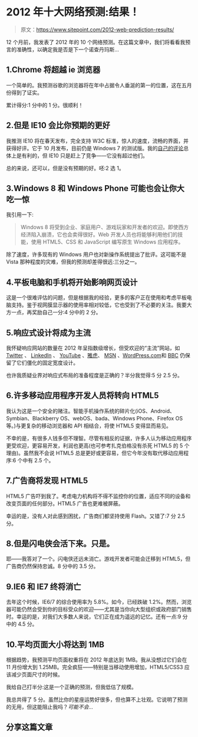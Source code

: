 # 2012 年十大网络预测:结果！

> 原文：<https://www.sitepoint.com/2012-web-prediction-results/>

12 个月前，我发表了 2012 年的 10 个网络预测。在这篇文章中，我们将看看我预言的准确性，以确定我是否是下一个诺查丹玛斯…

## 1.Chrome 将超越 ie 浏览器

一个简单的。我预测谷歌的浏览器将在年中占据令人垂涎的第一的位置，这在五月份得到了证实。

累计得分:1 分中的 1 分。很顺利！

## 2.但是 IE10 会比你预期的更好

我推测 IE10 将在春天发布，完全支持 W3C 标准，惊人的速度，流畅的界面，并获得好评。它于 10 月发布，目前仍是 Windows 7 的测试版。我的[自己的评论](https://www.sitepoint.com/internet-explorer-10-review-ie10/)总体上是有利的，但 IE10 只是赶上了竞争——它没有超过他们。

总的来说，还可以，但是没有预期的好。呸:2 选 1。

## 3.Windows 8 和 Windows Phone 可能也会让你大吃一惊

我引用一下:

> Windows 8 将受到企业、家庭用户、游戏玩家和开发者的欢迎。即使西方经济陷入崩溃，它也会卖得很好。Web 开发人员也将能够利用他们的技能，使用 HTML5、CSS 和 JavaScript 编写原生 Windows 应用程序。

除了速度，许多现有的 Windows 用户也对新操作系统提出了批评。这可能不是 Vista 那种程度的灾难，但我的预测却差得很远:三分之一。

## 4.平板电脑和手机将开始影响网页设计

这是一个很难评估的问题，但是根据我的经验，更多的客户正在使用和考虑平板电脑支持。鉴于视网膜显示器的使用率相对较低，它也受到了不必要的关注。我要大方一点，再奖励自己一分:4 分中的 2 分。

## 5.响应式设计将成为主流

我怀疑响应网站的数量在 2012 年呈指数级增长，但受欢迎的“主流”网站，如 [Twitter](https://twitter.com/) 、 [LinkedIn](http://www.linkedin.com/) 、 [YouTube](http://www.youtube.com/) 、[雅虎](http://www.yahoo.com/)、 [MSN](http://www.msn.com/) 、[WordPress.com](http://wordpress.com/)和 [BBC](http://www.bbc.co.uk/) 仍保留了它们僵化的固定宽度设计。

也许我质疑业界对响应式布局的准备程度是正确的？半分我觉得:5 分 2.5 分。

## 6.许多移动应用程序开发人员将转向 HTML5

我认为这是一个安全的赌注。智能手机操作系统的碎片化(iOS、Android、Symbian、Blackberry OS、webOS、bada、Windows Phone、Firefox OS 等。)与更复杂的移动浏览器和 API 相结合，将使 HTML5 变得显而易见。

不幸的是，有很多人钱多但不理智。尽管有相反的证据，许多人认为移动应用程序更受欢迎，更容易开发，利润也更高(也可参考扎克伯格没有杀死 HTML5 的 5 个理由)。虽然我不会说 HTML5 总是更好或更容易，但它今年没有取代移动应用程序:6 个中有 2.5 个。

## 7.广告商将发现 HTML5

HTML5 广告吓到我了。考虑电力机构将不得不监控你的位置，适应不同的设备和改变页面的任何部分。HTML5 广告也更难被屏蔽。

幸运的是，没有人对此感到困扰，广告商们都坚持使用 Flash。又错了:7 分 2.5 分。

## 8.但是闪电侠会活下来。只是。

耶——我答对了一个。闪电侠还远未消亡。游戏开发者可能会迁移到 HTML5，但广告商仍然保持忠诚。8 分中的 3.5 分。

## 9.IE6 和 IE7 终将消亡

去年这个时候，IE6/7 的综合使用率为 5.8%。如今，已经跌破 1.2%。然而，浏览器可能仍然会受到你的目标受众的欢迎——尤其是当你向大型组织或政府部门销售时。幸运的是，对我们大多数人来说，它们正在成为遥远的记忆。还有一点:9 分中的 4.5 分。

## 10.平均页面大小将达到 1MB

根据趋势，我预测平均页面权重将在 2012 年底达到 1MB。我从没想过它们会在 11 月份增大到 1.25MB。完全疯狂——特别是当移动使用增加，HTML5/CSS3 应该减少页面尺寸的时候。

我给自己打半分:这是一个正确的预测，但我低估了规模。

我总共得了 5 分。虽然比你的星座运势好很多，但也算不上壮观。它说明了预测的无用，但这能阻止我吗？*可能不会…*

## 分享这篇文章